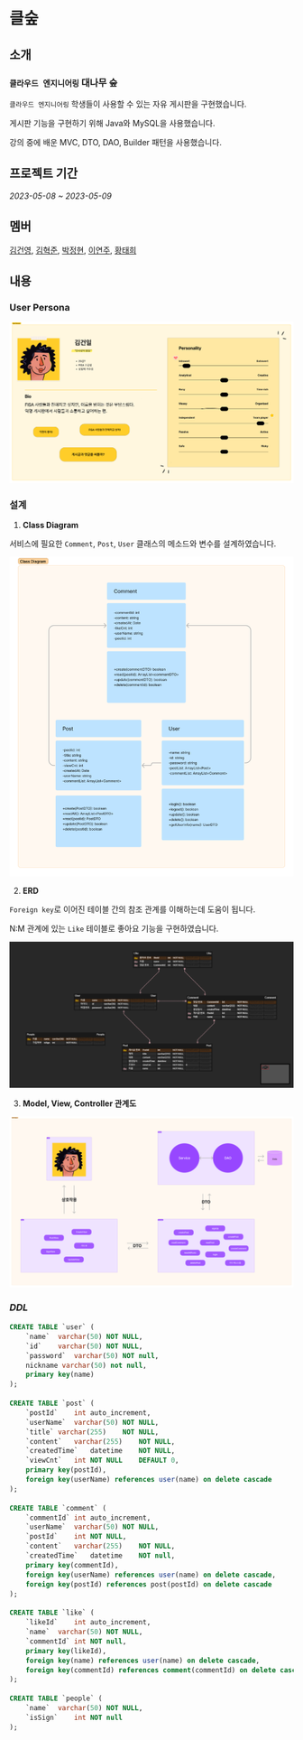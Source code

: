 # 클숲

## 소개

### `클라우드 엔지니어링` 대나무 숲

`클라우드 엔지니어링` 학생들이 사용할 수 있는 자유 게시판을 구현했습니다.

게시판 기능을 구현하기 위해 Java와 MySQL을 사용했습니다.

강의 중에 배운 MVC, DTO, DAO, Builder 패턴을 사용했습니다.

## 프로젝트 기간

_2023-05-08 ~ 2023-05-09_

## 멤버

[김건영](https://github.com/rlarjsdud110), [김혁준](https://github.com/rlagurnws), [박정현](https://github.com/JHyeon00), [이연주](https://github.com/leeyeonjoo123), [황태희](https://github.com/tevem1207)

## 내용

### User Persona

![user_persona](contents/user_persona.png)

### 설계

1. **Class Diagram**

서비스에 필요한 `Comment`, `Post`, `User` 클래스의 메소드와 변수를 설계하였습니다.

![class_diagram](contents/class_diagram.png)

2. **ERD**

`Foreign key`로 이어진 테이블 간의 참조 관계를 이해하는데 도움이 됩니다.

N:M 관계에 있는 `Like` 테이블로 좋아요 기능을 구현하였습니다.

![erd](contents/erd.png)

3. **Model, View, Controller 관계도**

![mvc_diagram](contents/mvc_diagram.png)

### **_DDL_**

```sql
CREATE TABLE `user` (
	`name`	varchar(50)	NOT NULL,
	`id`	varchar(50)	NOT NULL,
	`password`	varchar(50)	NOT null,
	nickname varchar(50) not null,
	primary key(name)
);

CREATE TABLE `post` (
	`postId`	int auto_increment,
	`userName`	varchar(50)	NOT NULL,
	`title`	varchar(255)	NOT NULL,
	`content`	varchar(255)	NOT NULL,
	`createdTime`	datetime	NOT NULL,
	`viewCnt`	int	NOT NULL	DEFAULT 0,
	primary key(postId),
	foreign key(userName) references user(name) on delete cascade
);

CREATE TABLE `comment` (
	`commentId`	int	auto_increment,
	`userName`	varchar(50)	NOT NULL,
	`postId`	int	NOT NULL,
	`content`	varchar(255)	NOT NULL,
	`createdTime`	datetime	NOT null,
	primary key(commentId),
	foreign key(userName) references user(name) on delete cascade,
	foreign key(postId) references post(postId) on delete cascade
);

CREATE TABLE `like` (
	`likeId`	int auto_increment,
	`name`	varchar(50)	NOT NULL,
	`commentId`	int	NOT null,
	primary key(likeId),
	foreign key(name) references user(name) on delete cascade,
	foreign key(commentId) references comment(commentId) on delete cascade
);

CREATE TABLE `people` (
	`name`	varchar(50)	NOT NULL,
	`isSign`	int	NOT null
);
```
